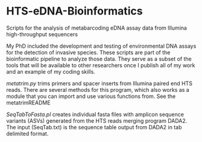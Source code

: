 # HTS-eDNA-Bioinformatics
Scripts for the analysis of metabarcoding eDNA assay data from Illumina high-throughput sequencers

My PhD included the development and testing of environmental DNA assays for the detection of invasive species. These scripts are part of the bioinformatic pipeline to analyze those data. They serve as a subset of the tools that will be available to other researchers once I publish all of my work and an example of my coding skills.

*metatrim.py* trims primers and spacer inserts from Illumina paired end HTS reads. There are several methods for this program, which also works as a module that you can import and use various functions from. See the metatrimREADME

*SeqTabToFasta.pl* creates individual fasta files with amplicon sequence variants (ASVs) generated from the HTS reads merging program DADA2. The input (SeqTab.txt) is the sequence table output from DADA2 in tab delimited format.
